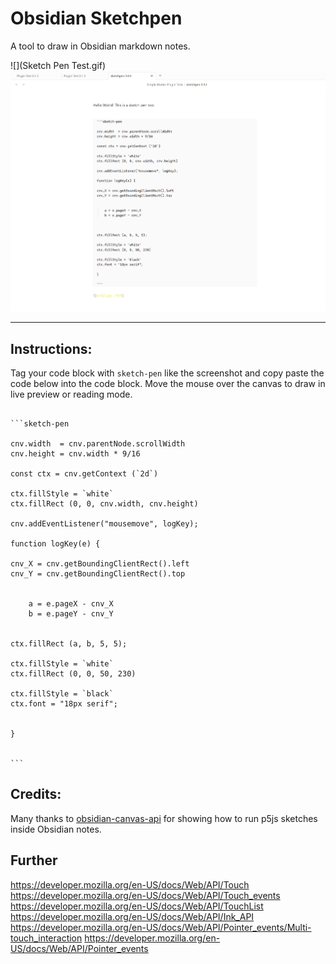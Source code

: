 # Obsidian Sketchpen

A tool to draw in Obsidian markdown notes.

![](Sketch Pen Test.gif)
![](Screenshot.png)

---

## Instructions:

Tag your code block with `sketch-pen` like the screenshot and copy paste the code below into the code block.
Move the mouse over the canvas to draw in live preview or reading mode.



````

```sketch-pen

cnv.width  = cnv.parentNode.scrollWidth
cnv.height = cnv.width * 9/16

const ctx = cnv.getContext (`2d`)

ctx.fillStyle = `white`
ctx.fillRect (0, 0, cnv.width, cnv.height)

cnv.addEventListener("mousemove", logKey);

function logKey(e) {

cnv_X = cnv.getBoundingClientRect().left
cnv_Y = cnv.getBoundingClientRect().top


    a = e.pageX - cnv_X
    b = e.pageY - cnv_Y


ctx.fillRect (a, b, 5, 5);

ctx.fillStyle = `white`
ctx.fillRect (0, 0, 50, 230)

ctx.fillStyle = `black`
ctx.font = "18px serif";


}


```

````


## Credits:

Many thanks to [obsidian-canvas-api](https://github.com/capogreco/obsidian-canvas-api) for showing how to run p5js sketches inside Obsidian notes. 


## Further

https://developer.mozilla.org/en-US/docs/Web/API/Touch
https://developer.mozilla.org/en-US/docs/Web/API/Touch_events
https://developer.mozilla.org/en-US/docs/Web/API/TouchList
https://developer.mozilla.org/en-US/docs/Web/API/Ink_API
https://developer.mozilla.org/en-US/docs/Web/API/Pointer_events/Multi-touch_interaction
https://developer.mozilla.org/en-US/docs/Web/API/Pointer_events










